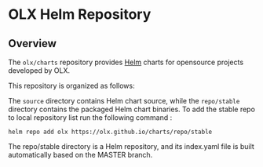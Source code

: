 # **OLX** Helm Repository

## Overview

The `olx/charts` repository provides [Helm](https://github.com/kubernetes/helm) charts for  opensource projects developed by OLX.

This repository is organized as follows:

The `source` directory contains Helm chart source, while the `repo/stable` directory contains the packaged Helm chart binaries.  To add the stable repo to local repository list run the following command :
```
helm repo add olx https://olx.github.io/charts/repo/stable
```
The repo/stable directory is a Helm repository, and its index.yaml file is built automatically based on the MASTER branch.